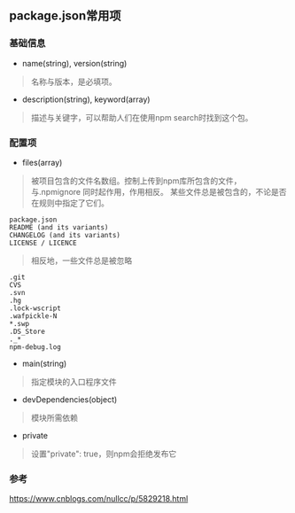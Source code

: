 ## package.json常用项

### 基础信息
* name(string), version(string)
> 名称与版本，是必填项。

* description(string), keyword(array)
> 描述与关键字，可以帮助人们在使用npm search时找到这个包。

### 配置项
* files(array)
> 被项目包含的文件名数组。控制上传到npm库所包含的文件，与.npmignore 同时起作用，作用相反。
> 某些文件总是被包含的，不论是否在规则中指定了它们。
```
package.json
README (and its variants)
CHANGELOG (and its variants)
LICENSE / LICENCE
```
> 相反地，一些文件总是被忽略
```
.git
CVS
.svn
.hg
.lock-wscript
.wafpickle-N
*.swp
.DS_Store
._*
npm-debug.log
```
* main(string)
> 指定模块的入口程序文件

* devDependencies(object)
> 模块所需依赖

* private
> 设置"private": true，则npm会拒绝发布它

### 参考
https://www.cnblogs.com/nullcc/p/5829218.html

